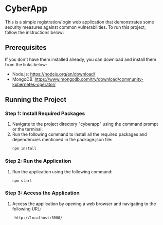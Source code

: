 # CyberApp
This is a simple registration/login web application that demonstrates some security measures against common vulnerabilities. To run this project, follow the instructions below:

## Prerequisites

If you don't have them installed already, you can download and install them from the links below:

- Node.js: https://nodejs.org/en/download/
- MongoDB: https://www.mongodb.com/try/download/community-kubernetes-operator/

## Running the Project

### Step 1: Install Required Packages
1. Navigate to the project directory "cyberapp" using the command prompt or the terminal.
2. Run the following command to install all the required packages and dependencies mentioned in the package.json file:
     ```sh
     npm install
     ```
### Step 2: Run the Application

1. Run the application using the following command:
     ```sh
     npm start
     ```
### Step 3: Access the Application

1. Access the application by opening a web browser and navigating to the following URL:
    ```
     http://localhost:3000/
     ```